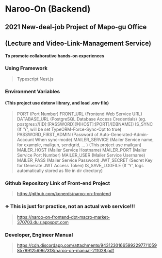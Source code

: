 # Naroo-On (Backend)

## 2021 New-deal-job Project of Mapo-gu Office

## (Lecture and Video-Link-Management Service)

#### To promote collaborative hands-on experiences

### Using Framework

> Typescript
> Nest.js

### Environment Variables

#### (This project use dotenv library, and load .env file)

> PORT (Port Number)
> FRONT_URL (Frontend Web Service URL)
> DATABASE_URL (PostgreSQL Database Access Credentials)
> (eg. postgres://[ID]:[PASSWORD]@[HOST]:[PORT]/[DBNAME])
> IS_SYNC (If 'Y', will be set TypeORM-Force-Sync-Opt to true)
> PASSWORD_FIRST_ADMIN (Password of Auto-Generated-Admin-Account When sync-mode)
> MAILER_SERVICE (Mailer Service name, for example, mailgun, sendgrid, ... )
> (This project use mailgun)
> MAILER_HOST (Mailer Service Hostname)
> MAILER_PORT (Mailer Service Port Number)
> MAILER_USER (Mailer Service Username)
> MAILER_PASS (Mailer Service Password)
> JWT_SECRET (Secret Key for Generate JWT Access Token)
> IS_SAVE_LOGFILE (If 'Y', logs automatically stored as file in dir directory)

### Github Repository Link of Front-end Project

> https://github.com/konerds/naroo-on-frontend

### ※ This is just for practice, not an actual web service!!!

> https://naroo-on-frontend-dot-macro-market-370703.du.r.appspot.com

### Developer, Engineer Manual

> https://cdn.discordapp.com/attachments/943123016659922977/1059857891256967318/naroo-on-manual-211028.pdf
